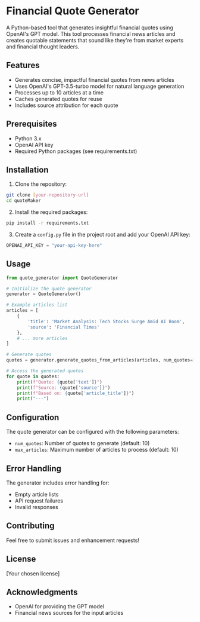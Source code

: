 # Financial Quote Generator

A Python-based tool that generates insightful financial quotes using OpenAI's GPT model. This tool processes financial news articles and creates quotable statements that sound like they're from market experts and financial thought leaders.

## Features

- Generates concise, impactful financial quotes from news articles
- Uses OpenAI's GPT-3.5-turbo model for natural language generation
- Processes up to 10 articles at a time
- Caches generated quotes for reuse
- Includes source attribution for each quote

## Prerequisites

- Python 3.x
- OpenAI API key
- Required Python packages (see requirements.txt)

## Installation

1. Clone the repository:
```bash
git clone [your-repository-url]
cd quoteMaker
```

2. Install the required packages:
```bash
pip install -r requirements.txt
```

3. Create a `config.py` file in the project root and add your OpenAI API key:
```python
OPENAI_API_KEY = "your-api-key-here"
```

## Usage

```python
from quote_generator import QuoteGenerator

# Initialize the quote generator
generator = QuoteGenerator()

# Example articles list
articles = [
    {
        'title': 'Market Analysis: Tech Stocks Surge Amid AI Boom',
        'source': 'Financial Times'
    },
    # ... more articles
]

# Generate quotes
quotes = generator.generate_quotes_from_articles(articles, num_quotes=10)

# Access the generated quotes
for quote in quotes:
    print(f"Quote: {quote['text']}")
    print(f"Source: {quote['source']}")
    print(f"Based on: {quote['article_title']}")
    print("---")
```

## Configuration

The quote generator can be configured with the following parameters:

- `num_quotes`: Number of quotes to generate (default: 10)
- `max_articles`: Maximum number of articles to process (default: 10)

## Error Handling

The generator includes error handling for:
- Empty article lists
- API request failures
- Invalid responses

## Contributing

Feel free to submit issues and enhancement requests!

## License

[Your chosen license]

## Acknowledgments

- OpenAI for providing the GPT model
- Financial news sources for the input articles 